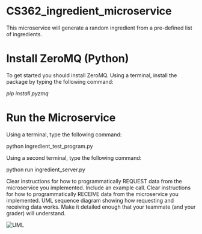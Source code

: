 # CS362_ingredient_microservice

This microservice will generate a random ingredient from a pre-defined list of ingredients.

# Install ZeroMQ (Python)
To get started you should install ZeroMQ. Using a terminal, install the package by typing the following command:

_pip install pyzmq_

# Run the Microservice
Using a terminal, type the following command:

python ingredient_test_program.py

Using a second terminal, type the following command:

python run ingredient_server.py


Clear instructions for how to programmatically REQUEST data from the microservice you implemented. Include an example call.
Clear instructions for how to programmatically RECEIVE data from the microservice you implemented.
UML sequence diagram showing how requesting and receiving data works. Make it detailed enough that your teammate (and your grader) will understand.

![UML](https://github.com/user-attachments/assets/cbfb6f3d-9fb3-482e-9fae-4ccbbc239ad7)
